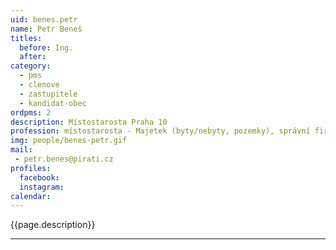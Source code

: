 ```yaml
---
uid: benes.petr
name: Petr Beneš
titles:
  before: Ing.
  after:
category:
  - pms
  - clenove
  - zastupitele  
  - kandidat-obec
ordpms: 2
description: Místostarosta Praha 10
profession: místostarosta - Majetek (byty/nebyty, pozemky), správní firmy, IT
img: people/benes-petr.gif
mail:
 - petr.benes@pirati.cz
profiles:
  facebook: 
  instagram: 
calendar: 
---
```


{{page.description}}



---
